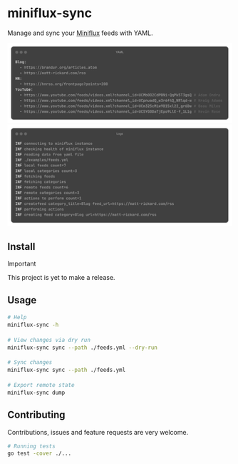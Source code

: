# miniflux-sync

Manage and sync your [Miniflux](https://github.com/miniflux/v2) feeds with YAML.

![YAML config](./.resources/config.png)
 ![Logs](./.resources/logs.png)
 
 ## Install
 
 > [!IMPORTANT]
 > This project is yet to make a release.
 
 ## Usage
 
 ```bash
 # Help
 miniflux-sync -h
 
 # View changes via dry run
 miniflux-sync sync --path ./feeds.yml --dry-run
 
 # Sync changes
 miniflux-sync sync --path ./feeds.yml
 
 # Export remote state
 miniflux-sync dump
 ```
 

## Contributing
 
 Contributions, issues and feature requests are very welcome.
 
 ```bash
 # Running tests
 go test -cover ./...
 ```